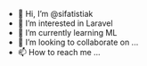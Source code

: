 - 👋 Hi, I’m @sifatistiak
- 👀 I’m interested in Laravel
- 🌱 I’m currently learning ML
- 💞️ I’m looking to collaborate on ...
- 📫 How to reach me ...

<!---
sifatistiak/sifatistiak is a ✨ special ✨ repository because its `README.md` (this file) appears on your GitHub profile.
You can click the Preview link to take a look at your changes.
--->

